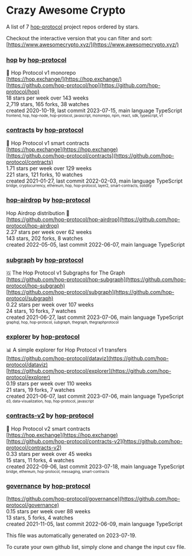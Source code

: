 # Crazy Awesome Crypto
A list of 7 [hop-protocol](https://github.com/hop-protocol) project repos ordered by stars.  

Checkout the interactive version that you can filter and sort: 
[https://www.awesomecrypto.xyz/](https://www.awesomecrypto.xyz/)  


### [hop](https://github.com/hop-protocol/hop) by [hop-protocol](https://github.com/hop-protocol)  
🐰 Hop Protocol v1 monorepo  
[https://hop.exchange/](https://hop.exchange/)  
[https://github.com/hop-protocol/hop](https://github.com/hop-protocol/hop)  
18 stars per week over 143 weeks  
2,719 stars, 165 forks, 38 watches  
created 2020-10-19, last commit 2023-07-15, main language TypeScript  
<sub><sup>frontend, hop, hop-node, hop-protocol, javascript, monorepo, npm, react, sdk, typescript, v1</sup></sub>


### [contracts](https://github.com/hop-protocol/contracts) by [hop-protocol](https://github.com/hop-protocol)  
🐰 Hop Protocol v1 smart contracts  
[https://hop.exchange](https://hop.exchange)  
[https://github.com/hop-protocol/contracts](https://github.com/hop-protocol/contracts)  
1.71 stars per week over 129 weeks  
221 stars, 121 forks, 10 watches  
created 2021-01-27, last commit 2022-02-03, main language TypeScript  
<sub><sup>bridge, cryptocurrency, ethereum, hop, hop-protocol, layer2, smart-contracts, solidity</sup></sub>


### [hop-airdrop](https://github.com/hop-protocol/hop-airdrop) by [hop-protocol](https://github.com/hop-protocol)  
Hop Airdrop distribution 🐰  
[https://github.com/hop-protocol/hop-airdrop](https://github.com/hop-protocol/hop-airdrop)  
2.27 stars per week over 62 weeks  
143 stars, 202 forks, 8 watches  
created 2022-05-05, last commit 2022-06-07, main language TypeScript  


### [subgraph](https://github.com/hop-protocol/subgraph) by [hop-protocol](https://github.com/hop-protocol)  
🇬 The Hop Protocol v1 Subgraphs for The Graph  
[https://github.com/hop-protocol/hop-subgraph](https://github.com/hop-protocol/hop-subgraph)  
[https://github.com/hop-protocol/subgraph](https://github.com/hop-protocol/subgraph)  
0.22 stars per week over 107 weeks  
24 stars, 10 forks, 7 watches  
created 2021-06-27, last commit 2023-07-06, main language TypeScript  
<sub><sup>graphql, hop, hop-protocol, subgraph, thegraph, thegraphprotocol</sup></sub>


### [explorer](https://github.com/hop-protocol/explorer) by [hop-protocol](https://github.com/hop-protocol)  
📊 A simple explorer for Hop Protocol v1 transfers  
[https://github.com/hop-protocol/dataviz](https://github.com/hop-protocol/dataviz)  
[https://github.com/hop-protocol/explorer](https://github.com/hop-protocol/explorer)  
0.19 stars per week over 110 weeks  
21 stars, 19 forks, 7 watches  
created 2021-06-07, last commit 2023-07-06, main language TypeScript  
<sub><sup>d3, data-visualization, hop, hop-protocol, javascript</sup></sub>


### [contracts-v2](https://github.com/hop-protocol/contracts-v2) by [hop-protocol](https://github.com/hop-protocol)  
🐇 Hop Protocol v2 smart contracts  
[https://hop.exchange](https://hop.exchange)  
[https://github.com/hop-protocol/contracts-v2](https://github.com/hop-protocol/contracts-v2)  
0.33 stars per week over 45 weeks  
15 stars, 11 forks, 4 watches  
created 2022-09-06, last commit 2023-07-18, main language TypeScript  
<sub><sup>bridge, ethereum, hop-protocol, messaging, smart-contracts</sup></sub>


### [governance](https://github.com/hop-protocol/governance) by [hop-protocol](https://github.com/hop-protocol)  
  
[https://github.com/hop-protocol/governance](https://github.com/hop-protocol/governance)  
0.15 stars per week over 88 weeks  
13 stars, 5 forks, 4 watches  
created 2021-11-05, last commit 2022-06-09, main language TypeScript  


This file was automatically generated on 2023-07-19.  

To curate your own github list, simply clone and change the input csv file.  